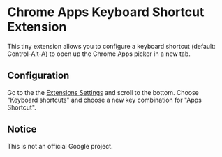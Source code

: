 
# Chrome Apps Keyboard Shortcut Extension

This tiny extension allows you to configure a keyboard shortcut (default:
Control-Alt-A) to open up the Chrome Apps picker in a new tab.

## Configuration

Go to the the [Extensions Settings](chrome://extensions/) and scroll to the
bottom.  Choose "Keyboard shortcuts" and choose a new key combination for "Apps
Shortcut".

## Notice

This is not an official Google project.

